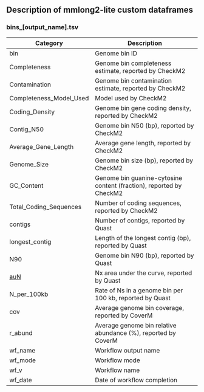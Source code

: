 ## Description of mmlong2-lite custom dataframes

### bins_[output_name].tsv

| Category | Description |
| --- | --- |
| bin | Genome bin ID |
| Completeness | Genome bin completeness estimate, reported by CheckM2 |
| Contamination | Genome bin contamination estimate, reported by CheckM2 |
| Completeness_Model_Used | Model used by CheckM2 |
| Coding_Density | Genome bin gene coding density, reported by CheckM2 |
| Contig_N50 | Genome bin N50 (bp), reported by CheckM2 |
| Average_Gene_Length | Average gene length, reported by CheckM2 |
| Genome_Size | Genome bin size (bp), reported by CheckM2 |
| GC_Content | Genome bin guanine-cytosine content (fraction), reported by CheckM2 |
| Total_Coding_Sequences | Number of coding sequences, reported by CheckM2 |
| contigs | Number of contigs, reported by Quast |
| longest_contig | Length of the longest contig (bp), reported by Quast |
| N90 | Genome bin N90 (bp), reported by Quast |
| [auN](http://lh3.github.io/2020/04/08/a-new-metric-on-assembly-contiguity) | Nx area under the curve, reported by Quast |
| N_per_100kb | Rate of Ns in a genome bin per 100 kb, reported by Quast |
| cov | Average genome bin coverage, reported by CoverM |
| r_abund | Average genome bin relative abundance (%), reported by CoverM  |
| wf_name | Workflow output name |
| wf_mode | Workflow mode |
| wf_v | Workflow name |
| wf_date | Date of workflow completion |

[//]: # (Written by Mantas Sereika)
